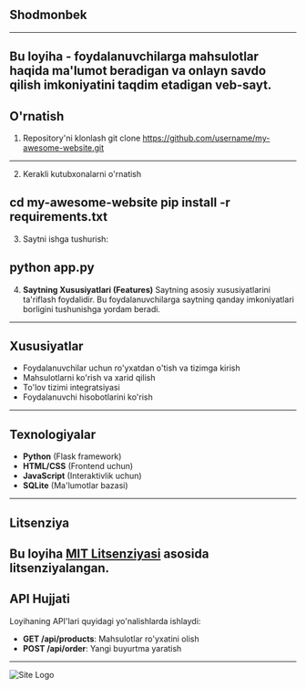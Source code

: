 ## Shodmonbek
--------------------------------------------------------------
Bu loyiha - foydalanuvchilarga mahsulotlar haqida ma'lumot beradigan va onlayn savdo qilish imkoniyatini taqdim etadigan veb-sayt.
---------------------------------------------------------------
## O'rnatish
1. Repository'ni klonlash
   git clone https://github.com/username/my-awesome-website.git
---------------------------------------------------------------
2. Kerakli kutubxonalarni o'rnatish
   
cd my-awesome-website
pip install -r requirements.txt
---------------------------------------------------------------
3. Saytni ishga tushurish:

python app.py
---------------------------------------------------------------

4. **Saytning Xususiyatlari (Features)**
Saytning asosiy xususiyatlarini ta'riflash foydalidir. Bu foydalanuvchilarga saytning qanday imkoniyatlari borligini tushunishga yordam beradi.
----------------------------------------------------------------
## Xususiyatlar

- Foydalanuvchilar uchun ro'yxatdan o'tish va tizimga kirish
- Mahsulotlarni ko'rish va xarid qilish
- To'lov tizimi integratsiyasi
- Foydalanuvchi hisobotlarini ko'rish
----------------------------------------------------------------
## Texnologiyalar

- **Python** (Flask framework)
- **HTML/CSS** (Frontend uchun)
- **JavaScript** (Interaktivlik uchun)
- **SQLite** (Ma'lumotlar bazasi)
----------------------------------------------------------------
## Litsenziya

Bu loyiha [MIT Litsenziyasi](https://opensource.org/licenses/MIT) asosida litsenziyalangan.
----------------------------------------------------------------
## API Hujjati

Loyihaning API'lari quyidagi yo'nalishlarda ishlaydi:

- **GET /api/products**: Mahsulotlar ro'yxatini olish
- **POST /api/order**: Yangi buyurtma yaratish

----------------------------------------------------------------
![Site Logo](https://example.com/logo.png)
